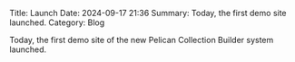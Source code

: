 Title: Launch
Date: 2024-09-17 21:36
Summary: Today, the first demo site launched.
Category: Blog

Today, the first demo site of the new Pelican Collection Builder system launched.
